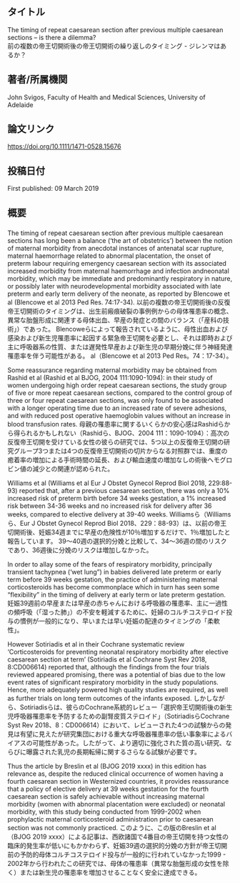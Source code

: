 ## タイトル
The timing of repeat caesarean section after previous multiple caesarean sections – is there a dilemma?  
前の複数の帝王切開術後の帝王切開術の繰り返しのタイミング - ジレンマはあるか？

## 著者/所属機関
John Svigos, Faculty of Health and Medical Sciences, University of Adelaide

## 論文リンク
https://doi.org/10.1111/1471-0528.15676

## 投稿日付
First published: 09 March 2019

## 概要
### 
The timing of repeat caesarean section after previous multiple caesarean sections has long been a balance (‘the art of obstetrics’) between the notion of maternal morbidity from anecdotal instances of antenatal scar rupture, maternal haemorrhage related to abnormal placentation, the onset of preterm labour requiring emergency caesarean section with its associated increased morbidity from maternal haemorrhage and infection andneonatal morbidity, which may be immediate and predominantly respiratory in nature, or possibly later with neurodevelopmental morbidity associated with late preterm and early term delivery of the neonate, as reported by Blencowe et al (Blencowe et al 2013 Ped Res. 74:17-34).
以前の複数の帝王切開術後の反復帝王切開術のタイミングは、出生前瘢痕破裂の事例例からの母体罹患率の概念、異常な胎盤形成に関連する母体出血、早産の発症との間のバランス（「産科の技術」）であった。 Blencoweらによって報告されているように、母性出血および感染および新生児罹患率に起因する緊急帝王切開を必要とし、それは即時および主に呼吸器系の性質、または遅発性早産および新生児の早期分娩に伴う神経発達罹患率を伴う可能性がある。 al（Blencowe et al 2013 Ped Res。74：17-34）。

Some reassurance regarding maternal morbidity may be obtained from Rashid et al (Rashid et al BJOG, 2004 111:1090-1094): in their study of women undergoing high order repeat caesarean sections,  the study group of five or more repeat caesarean sections, compared to the control group of three or four repeat caesarean sections, was only found to be associated with a longer operating time due to an increased rate of severe adhesions, and with reduced post operative haemoglobin values without an increase in blood transfusion rates.
母親の罹患率に関するいくらかの安心感はRashidらから得られるかもしれない（Rashidら、BJOG、2004 111：1090-1094）：高次の反復帝王切開を受けている女性の彼らの研究では、5つ以上の反復帝王切開の研究グループ3つまたは4つの反復帝王切開術の切片からなる対照群では、重度の癒着率の増加による手術時間の延長、および輸血速度の増加なしの術後ヘモグロビン値の減少との関連が認められた。

Williams et al (Williams et al Eur J Obstet Gynecol Reprod Biol 2018, 229:88-93) reported that, after a previous caesarean section, there was only a 10% increased risk of  preterm birth before 34 weeks gestation, a 1% increased risk between 34-36 weeks and no increased risk for delivery after 36 weeks, compared to elective delivery at 39-40 weeks.
Williamsら（Williamsら、Eur J Obstet Gynecol Reprod Biol 2018、229：88-93）は、以前の帝王切開術後、妊娠34週までに早産の危険性が10％増加するだけで、1％増加したと報告しています。 39〜40週の選択的分娩と比較して、34〜36週の間のリスクであり、36週後に分娩のリスクは増加しなかった。

In order to allay some of the fears of respiratory morbidity, principally transient tachypnea (‘wet lung”) in babies delivered late preterm or early term before 39 weeks gestation, the practice of administering maternal corticosteroids has become commonplace which in turn has seen some “flexibility” in the timing of delivery at early term or late preterm gestation. 
妊娠39週前の早産または早産の赤ちゃんにおける呼吸器の罹患率、主に一過性の頻呼吸（「湿った肺」）の不安を軽減するために、妊婦のコルチコステロイド投与の慣例が一般的になり、早いまたは早い妊娠の配達のタイミングの「柔軟性」。

However Sotiriadis et al in their Cochrane systematic review ‘Corticosteroids for preventing neonatal respiratory morbidity after elective caesarean section at term’ (Sotiriadis et al Cochrane Syst Rev 2018, 8:CD006614) reported that, although the findings from the four trials reviewed appeared promising, there was a potential of bias due to the low event rates of significant respiratory morbidity in the study populations. Hence, more adequately powered high quality studies are required, as well as further trials on long term outcomes of the infants exposed.
しかしながら、Sotiriadisらは、彼らのCochrane系統的レビュー「選択帝王切開術後の新生児呼吸器罹患率を予防するための副腎皮質ステロイド」（SotiriadisらCochrane Syst Rev 2018、8：CD006614）において、レビューされた4つの試験からの発見は有望に見えたが研究集団における重大な呼吸器罹患率の低い事象率によるバイアスの可能性があった。したがって、より適切に強化された質の高い研究、ならびに曝露された乳児の長期転帰に関するさらなる試験が必要です。

Thus the article by Breslin et al (BJOG 2019 xxxx) in this edition has relevance as, despite the reduced clinical occurrence of women having a fourth caesarean section in Westernized countries, it provides reassurance that a policy of elective delivery at 39 weeks gestation for the fourth caesarean section is safely achievable without increasing  maternal morbidity (women with abnormal placentation were excluded) or neonatal morbidity, with this study being conducted from 1999-2002 when prophylactic maternal corticosteroid administration prior to caesarean section was not commonly practiced.
このように、この版のBreslin et al（BJOG 2019 xxxx）による記事は、西欧諸国で4番目の帝王切開を持つ女性の臨床的発生率が低いにもかかわらず、妊娠39週の選択的分娩の方針が帝王切開前の予防的母体コルチコステロイド投与が一般的に行われていなかった1999 - 2002年から行われたこの研究では、母体の罹患率（異常な胎盤形成の女性を除く）または新生児の罹患率を増加させることなく安全に達成できる。
